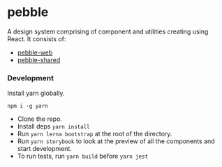 # pebble

A design system comprising of component and utilities creating using React.
It consists of:

- [pebble-web](./packages/pebble-web)
- [pebble-shared](./packages/pebble-shared)

### Development

Install yarn globally.

```$xslt
npm i -g yarn
```

- Clone the repo.
- Install deps `yarn install`
- Run `yarn lerna bootstrap` at the root of the directory.
- Run `yarn storybook` to look at the preview of all the components and start development.
- To run tests, run `yarn build` before `yarn jest`
